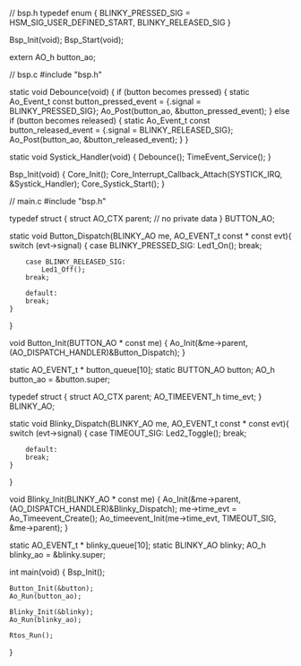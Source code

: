 // bsp.h
typedef enum {
    BLINKY_PRESSED_SIG = HSM_SIG_USER_DEFINED_START,
    BLINKY_RELEASED_SIG
}

Bsp_Init(void);
Bsp_Start(void);

extern AO_h button_ao;


// bsp.c
#include "bsp.h"

static void Debounce(void) {
    if (button becomes pressed) {
        static Ao_Event_t const button_pressed_event = {.signal = BLINKY_PRESSED_SIG};
        Ao_Post(button_ao, &button_pressed_event);
    }
    else if (button becomes released) {
        static Ao_Event_t const button_released_event = {.signal = BLINKY_RELEASED_SIG};
        Ao_Post(button_ao, &button_released_event);
    }
}

static void Systick_Handler(void) {
   Debounce();
   TimeEvent_Service();
}

Bsp_Init(void) {
    Core_Init();
    Core_Interrupt_Callback_Attach(SYSTICK_IRQ, &Systick_Handler);
    Core_Systick_Start();
}


// main.c
#include "bsp.h"

typedef struct {
    struct AO_CTX parent;
    // no private data
} BUTTON_AO;

static void Button_Dispatch(BLINKY_AO me, AO_EVENT_t const * const evt){
    switch (evt->signal) {
        case BLINKY_PRESSED_SIG:
            Led1_On();
        break;

        case BLINKY_RELEASED_SIG:
            Led1_Off();
        break;
        
        default:
        break;
    }
}

void Button_Init(BUTTON_AO * const me) {
    Ao_Init(&me->parent, (AO_DISPATCH_HANDLER)&Button_Dispatch);
}

static AO_EVENT_t * button_queue[10];
static BUTTON_AO button;
AO_h button_ao = &button.super;

typedef struct {
    struct AO_CTX parent;
    AO_TIMEEVENT_h time_evt;
} BLINKY_AO;

static void Blinky_Dispatch(BLINKY_AO me, AO_EVENT_t const * const evt){
    switch (evt->signal) {
        case TIMEOUT_SIG:
            Led2_Toggle();
        break;
        
        default:
        break;
    }
}

void Blinky_Init(BLINKY_AO * const me) {
    Ao_Init(&me->parent, (AO_DISPATCH_HANDLER)&Blinky_Dispatch);
    me->time_evt = Ao_Timeevent_Create();
    Ao_timeevent_Init(me->time_evt, TIMEOUT_SIG, &me->parent);
}

static AO_EVENT_t * blinky_queue[10];
static BLINKY_AO blinky;
AO_h blinky_ao = &blinky.super;

int main(void) {
    Bsp_Init();

    Button_Init(&button);
    Ao_Run(button_ao);

    Blinky_Init(&blinky);
    Ao_Run(blinky_ao);

    Rtos_Run();
}